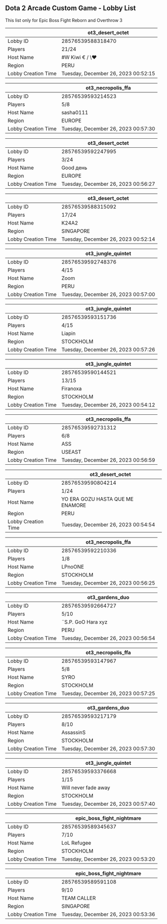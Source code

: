 ## Dota 2 Arcade Custom Game - Lobby List

This list only for Epic Boss Fight Reborn and Overthrow 3

|  | ot3_desert_octet |
| ------ | ------ |
| Lobby ID | 28576539588318470 |
| Players | 21/24 |
| Host Name | #W Kiwi € / \♥ |
| Region | PERU |
| Lobby Creation Time | Tuesday, December 26, 2023 00:52:15 |


|  | ot3_necropolis_ffa |
| ------ | ------ |
| Lobby ID | 28576539593214523 |
| Players | 5/8 |
| Host Name | sasha0111 |
| Region | EUROPE |
| Lobby Creation Time | Tuesday, December 26, 2023 00:57:30 |


|  | ot3_desert_octet |
| ------ | ------ |
| Lobby ID | 28576539592247995 |
| Players | 3/24 |
| Host Name | Good день |
| Region | EUROPE |
| Lobby Creation Time | Tuesday, December 26, 2023 00:56:27 |


|  | ot3_desert_octet |
| ------ | ------ |
| Lobby ID | 28576539588315092 |
| Players | 17/24 |
| Host Name | K24A2 |
| Region | SINGAPORE |
| Lobby Creation Time | Tuesday, December 26, 2023 00:52:14 |


|  | ot3_jungle_quintet |
| ------ | ------ |
| Lobby ID | 28576539592748376 |
| Players | 4/15 |
| Host Name | Zoom |
| Region | PERU |
| Lobby Creation Time | Tuesday, December 26, 2023 00:57:00 |


|  | ot3_jungle_quintet |
| ------ | ------ |
| Lobby ID | 28576539593151736 |
| Players | 4/15 |
| Host Name | Liapin |
| Region | STOCKHOLM |
| Lobby Creation Time | Tuesday, December 26, 2023 00:57:26 |


|  | ot3_jungle_quintet |
| ------ | ------ |
| Lobby ID | 28576539590144521 |
| Players | 13/15 |
| Host Name | Firanoxa |
| Region | STOCKHOLM |
| Lobby Creation Time | Tuesday, December 26, 2023 00:54:12 |


|  | ot3_necropolis_ffa |
| ------ | ------ |
| Lobby ID | 28576539592731312 |
| Players | 6/8 |
| Host Name | ASS |
| Region | USEAST |
| Lobby Creation Time | Tuesday, December 26, 2023 00:56:59 |


|  | ot3_desert_octet |
| ------ | ------ |
| Lobby ID | 28576539590804214 |
| Players | 1/24 |
| Host Name | YO ERA GOZU HASTA QUE ME ENAMORE |
| Region | PERU |
| Lobby Creation Time | Tuesday, December 26, 2023 00:54:54 |


|  | ot3_necropolis_ffa |
| ------ | ------ |
| Lobby ID | 28576539592210336 |
| Players | 1/8 |
| Host Name | LPnoONE |
| Region | STOCKHOLM |
| Lobby Creation Time | Tuesday, December 26, 2023 00:56:25 |


|  | ot3_gardens_duo |
| ------ | ------ |
| Lobby ID | 28576539592664727 |
| Players | 5/10 |
| Host Name | ¨S.P. GoO Hara xyz |
| Region | PERU |
| Lobby Creation Time | Tuesday, December 26, 2023 00:56:54 |


|  | ot3_necropolis_ffa |
| ------ | ------ |
| Lobby ID | 28576539593147967 |
| Players | 5/8 |
| Host Name | SYRO |
| Region | STOCKHOLM |
| Lobby Creation Time | Tuesday, December 26, 2023 00:57:25 |


|  | ot3_gardens_duo |
| ------ | ------ |
| Lobby ID | 28576539593217179 |
| Players | 8/10 |
| Host Name | AssassinS |
| Region | STOCKHOLM |
| Lobby Creation Time | Tuesday, December 26, 2023 00:57:30 |


|  | ot3_jungle_quintet |
| ------ | ------ |
| Lobby ID | 28576539593376668 |
| Players | 1/15 |
| Host Name | Will never fade away |
| Region | STOCKHOLM |
| Lobby Creation Time | Tuesday, December 26, 2023 00:57:40 |


|  | epic_boss_fight_nightmare |
| ------ | ------ |
| Lobby ID | 28576539589345637 |
| Players | 7/10 |
| Host Name | LoL Refugee |
| Region | STOCKHOLM |
| Lobby Creation Time | Tuesday, December 26, 2023 00:53:20 |


|  | epic_boss_fight_nightmare |
| ------ | ------ |
| Lobby ID | 28576539589591108 |
| Players | 9/10 |
| Host Name | TEAM CALLER |
| Region | SINGAPORE |
| Lobby Creation Time | Tuesday, December 26, 2023 00:53:36 |



